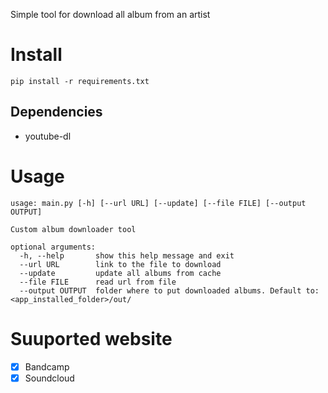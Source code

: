 Simple tool for download all album from an artist

# Install

```
pip install -r requirements.txt
```

## Dependencies

- youtube-dl

# Usage

```
usage: main.py [-h] [--url URL] [--update] [--file FILE] [--output OUTPUT]

Custom album downloader tool

optional arguments:
  -h, --help       show this help message and exit
  --url URL        link to the file to download
  --update         update all albums from cache
  --file FILE      read url from file
  --output OUTPUT  folder where to put downloaded albums. Default to: <app_installed_folder>/out/
```

# Suuported website

- [x] Bandcamp
- [x] Soundcloud
